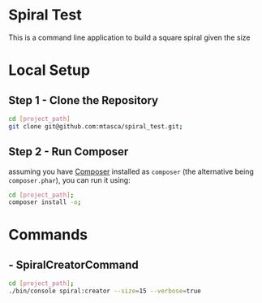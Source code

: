 # Spiral Test

This is a command line application to build a square spiral given the size

# Local Setup

## Step 1 - Clone the Repository

```bash
cd [project_path]
git clone git@github.com:mtasca/spiral_test.git;
```

## Step 2 - Run Composer

assuming you have [Composer](https://getcomposer.org) installed as `composer` (the alternative being `composer.phar`), you can run it using:

```bash
cd [project_path];
composer install -o;
```

# Commands

## - SpiralCreatorCommand

```bash
cd [project_path];
./bin/console spiral:creator --size=15 --verbose=true
```

 
